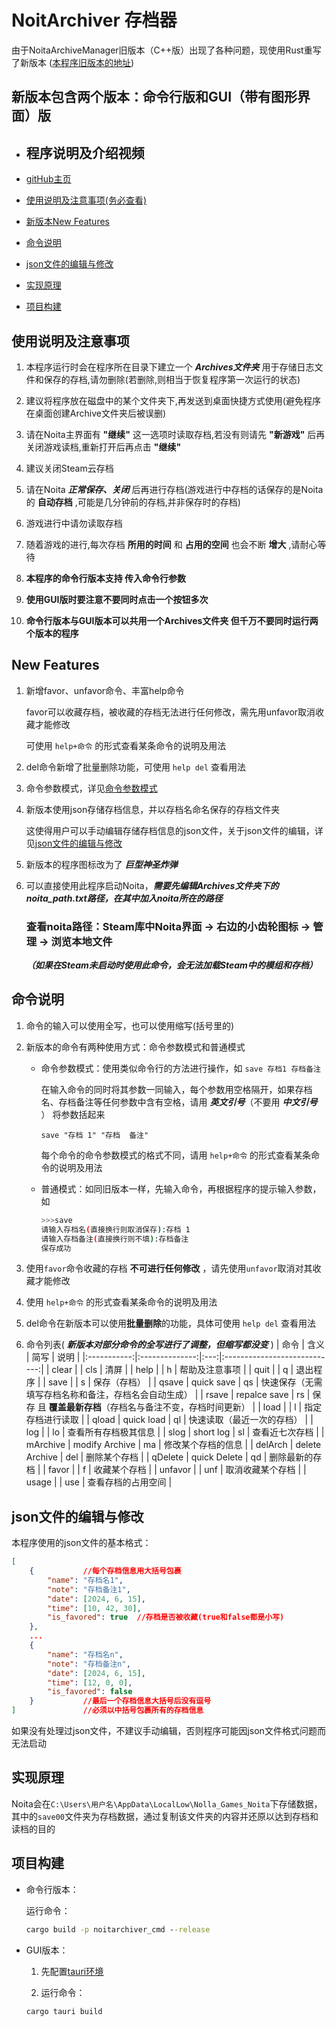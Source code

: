 # NoitArchiver 存档器

由于NoitaArchiveManager旧版本（C++版）出现了各种问题，现使用Rust重写了新版本
([本程序旧版本的地址](https://github.com/Xiaomony/NoitaArchiveManager))

## 新版本包含两个版本：命令行版和GUI（带有图形界面）版

- ## 程序说明及介绍视频

- [gitHub主页](https://github.com/Xiaomony/NoitArchiver-Rust_ver.)
- [使用说明及注意事项(务必查看)](#使用说明及注意事项)
- [新版本New Features](#new-features)
- [命令说明](#命令说明)
- [json文件的编辑与修改](#json文件的编辑与修改)
- [实现原理](#实现原理)
- [项目构建](#项目构建)

## 使用说明及注意事项

1. 本程序运行时会在程序所在目录下建立一个 **_Archives文件夹_** 用于存储日志文件和保存的存档,请勿删除(若删除,则相当于恢复程序第一次运行的状态)

2. 建议将程序放在磁盘中的某个文件夹下,再发送到桌面快捷方式使用(避免程序在桌面创建Archive文件夹后被误删)

3. 请在Noita主界面有 **"继续"** 这一选项时读取存档,若没有则请先 **"新游戏"** 后再关闭游戏读档,重新打开后再点击 **"继续"**

4. 建议关闭Steam云存档

5. 请在Noita **_正常保存、关闭_** 后再进行存档(游戏进行中存档的话保存的是Noita的 **自动存档** ,可能是几分钟前的存档,并非保存时的存档)

6. 游戏进行中请勿读取存档

7. 随着游戏的进行,每次存档 **所用的时间** 和 **占用的空间** 也会不断 **增大** ,请耐心等待

8. **本程序的命令行版本支持 传入命令行参数**

9. **使用GUI版时要注意不要同时点击一个按钮多次**

10. **命令行版本与GUI版本可以共用一个Archives文件夹 但千万不要同时运行两个版本的程序**

## New Features

1. 新增favor、unfavor命令、丰富help命令

    favor可以收藏存档，被收藏的存档无法进行任何修改，需先用unfavor取消收藏才能修改

    可使用  `help+命令`  的形式查看某条命令的说明及用法

2. del命令新增了批量删除功能，可使用  `help del`  查看用法

3. 命令参数模式，详见[命令参数模式](#parameter_command_mod)

4. 新版本使用json存储存档信息，并以存档名命名保存的存档文件夹

    这使得用户可以手动编辑存储存档信息的json文件，关于json文件的编辑，详见[json文件的编辑与修改](#json文件的编辑与修改)

5. 新版本的程序图标改为了 **_巨型神圣炸弹_**

6. 可以直接使用此程序启动Noita，**_需要先编辑Archives文件夹下的noita_path.txt路径，在其中加入noita所在的路径_**

    ### 查看noita路径：Steam库中Noita界面 -> 右边的小齿轮图标 -> 管理 -> 浏览本地文件

     **_（如果在Steam未启动时使用此命令，会无法加载Steam中的模组和存档）_**

## 命令说明

1. 命令的输入可以使用全写，也可以使用缩写(括号里的)

2. 新版本的命令有两种使用方式：命令参数模式和普通模式

    - <a id="parameter_command_mod">命令参数模式：</a>使用类似命令行的方法进行操作，如
        `save 存档1 存档备注`

        在输入命令的同时将其参数一同输入，每个参数用空格隔开，如果存档名、存档备注等任何参数中含有空格，请用  **_英文引号_**（不要用 **_中文引号_** ）  将参数括起来

        `save "存档 1" "存档  备注"`

        每个命令的命令参数模式的格式不同，请用  `help+命令`  的形式查看某条命令的说明及用法
    - 普通模式：如同旧版本一样，先输入命令，再根据程序的提示输入参数，如

        ```bash
        >>>save
        请输入存档名(直接换行则取消保存):存档 1
        请输入存档备注(直接换行则不填):存档备注
        保存成功
        ```

3. 使用`favor`命令收藏的存档 **不可进行任何修改** ，请先使用`unfavor`取消对其收藏才能修改

4. 使用  `help+命令`  的形式查看某条命令的说明及用法

5. del命令在新版本可以使用**批量删除**的功能，具体可使用  `help del`  查看用法

6. 命令列表( **_新版本对部分命令的全写进行了调整，但缩写都没变_** )
    | 命令          | 含义             | 简写  | 说明                           |
    |:-----------:|:--------------:|:---:|:----------------------------:|
    | clear       |                | cls | 清屏                             |
    | help        |                | h   | 帮助及注意事项                      |
    | quit        |                | q   | 退出程序                          |
    | save        |                | s   | 保存（存档）                       |
    | qsave       | quick save     | qs  | 快速保存（无需填写存档名称和备注，存档名会自动生成）   |
    | rsave       | repalce save   | rs  | 保存 且 **覆盖最新存档**（存档名与备注不变，存档时间更新） |
    | load        |                | l   | 指定存档进行读取                     |
    | qload       | quick load     | ql  | 快速读取（最近一次的存档）                |
    | log         |                | lo  | 查看所有存档极其信息                   |
    | slog        | short log      | sl  | 查看近七次存档                |
    | mArchive    | modify Archive | ma  | 修改某个存档的信息                    |
    | delArch     | delete Archive | del | 删除某个存档                       |
    | qDelete     | quick Delete   | qd  | 删除最新的存档                      |
    | favor       |                | f   | 收藏某个存档             |
    | unfavor     |                | unf | 取消收藏某个存档             |
    | usage       |                | use | 查看存档的占用空间            |

## json文件的编辑与修改

本程序使用的json文件的基本格式：

```json
[
    {           //每个存档信息用大括号包裹
        "name": "存档名1",
        "note": "存档备注1",
        "date": [2024, 6, 15],
        "time": [10, 42, 30],
        "is_favored": true  //存档是否被收藏(true和false都是小写)
    },
    ...
    {
        "name": "存档名n",
        "note": "存档备注n",
        "date": [2024, 6, 15],
        "time": [12, 0, 0],
        "is_favored": false
    }           //最后一个存档信息大括号后没有逗号
]               //必须以中括号包裹所有的存档信息
```

如果没有处理过json文件，不建议手动编辑，否则程序可能因json文件格式问题而无法启动

## 实现原理

Noita会在`C:\Users\用户名\AppData\LocalLow\Nolla_Games_Noita`下存储数据，其中的`save00`文件夹为存档数据，通过复制该文件夹的内容并还原以达到存档和读档的目的

## 项目构建

- 命令行版本：

    运行命令：

    ```bat
    cargo build -p noitarchiver_cmd --release
    ```

- GUI版本：

    1. 先配置[tauri环境](https://tauri.app/zh-cn/v1/guides/getting-started/prerequisites)

    2. 运行命令：

    ```bat
    cargo tauri build
    ```
